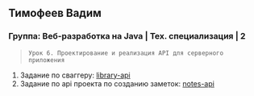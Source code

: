 ## Тимофеев Вадим

### Группа: Веб-разработка на Java | Тех. специализация | 2

> `Урок 6. Проектирование и реализация API для серверного приложения`

1. Задание по сваггеру:  [library-api](library-api.json)  
2. Задание по api проекта по созданию заметок:  [notes-api](notes-api.txt)  